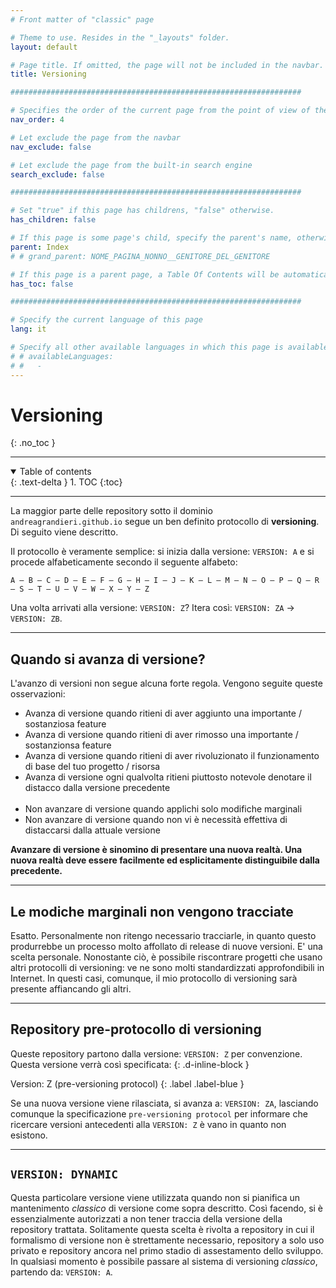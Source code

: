 ```yaml
---
# Front matter of "classic" page

# Theme to use. Resides in the "_layouts" folder.
layout: default

# Page title. If omitted, the page will not be included in the navbar.
title: Versioning

#################################################################

# Specifies the order of the current page from the point of view of the navbar. Can have repetition in the numbers, for parent-child hierarchies.
nav_order: 4

# Let exclude the page from the navbar
nav_exclude: false

# Let exclude the page from the built-in search engine
search_exclude: false

#################################################################

# Set "true" if this page has childrens, "false" otherwise.
has_children: false

# If this page is some page's child, specify the parent's name, otherwise comment out the option. If this page is some page's grandchild, specify grandparent's name, otherwise comment out the option.
parent: Index
# # grand_parent: NOME_PAGINA_NONNO__GENITORE_DEL_GENITORE

# If this page is a parent page, a Table Of Contents will be automatically generated containing all related child pages. Use the option below to disable this functionality. Should always be set to "false".
has_toc: false

#################################################################

# Specify the current language of this page
lang: it

# Specify all other available languages in which this page is available. If there's no other language in addition to "lang", comment out this option.
# # availableLanguages:
# #   - 
---
```


# Versioning
{: .no_toc }

---

<!-- Table of contents -->
<details open markdown="block">
  <summary>
    Table of contents
  </summary>
  {: .text-delta }
1. TOC
{:toc}
</details>

---

La maggior parte delle repository sotto il dominio `andreagrandieri.github.io` segue un ben definito protocollo di __versioning__. Di seguito viene descritto.

Il protocollo è veramente semplice: si inizia dalla versione: `VERSION: A` e si procede alfabeticamente secondo il seguente alfabeto:

```
A – B – C – D – E – F – G – H – I – J – K – L – M – N – O – P – Q – R – S – T – U – V – W – X – Y – Z
```

Una volta arrivati alla versione: `VERSION: Z`? Itera così: `VERSION: ZA` -> `VERSION: ZB`.

---

## Quando si avanza di versione?

L'avanzo di versioni non segue alcuna forte regola. Vengono seguite queste osservazioni:

- Avanza di versione quando ritieni di aver aggiunto una importante / sostanziosa feature
- Avanza di versione quando ritieni di aver rimosso una importante / sostanzionsa feature
- Avanza di versione quando ritieni di aver rivoluzionato il funzionamento di base del tuo progetto / risorsa
- Avanza di versione ogni qualvolta ritieni piuttosto notevole denotare il distacco dalla versione precedente
<br><br>
- Non avanzare di versione quando applichi solo modifiche marginali
- Non avanzare di versione quando non vi è necessità effettiva di distaccarsi dalla attuale versione

__Avanzare di versione è sinomino di presentare una nuova realtà. Una nuova realtà deve essere facilmente ed esplicitamente distinguibile dalla precedente.__

---

## Le modiche marginali non vengono tracciate

Esatto. Personalmente non ritengo necessario tracciarle, in quanto questo produrrebbe un processo molto affollato di release di nuove versioni. E' una scelta personale. Nonostante ciò, è possibile riscontrare progetti che usano altri protocolli di versioning: ve ne sono molti standardizzati approfondibili in Internet. In questi casi, comunque, il mio protocollo di versioning sarà presente affiancando gli altri.

---

## Repository pre-protocollo di versioning

Queste repository partono dalla versione: `VERSION: Z` per convenzione. Questa versione verrà così specificata:
{: .d-inline-block }

Version: Z (pre-versioning protocol)
{: .label .label-blue }

Se una nuova versione viene rilasciata, si avanza a: `VERSION: ZA`, lasciando comunque la specificazione `pre-versioning protocol` per informare che ricercare versioni antecedenti alla `VERSION: Z` è vano in quanto non esistono.

---

## `VERSION: DYNAMIC`

Questa particolare versione viene utilizzata quando non si pianifica un mantenimento _classico_ di versione come sopra descritto. Così facendo, si è essenzialmente autorizzati a non tener traccia della versione della repository trattata. Solitamente questa scelta è rivolta a repository in cui il formalismo di versione non è strettamente necessario, repository a solo uso privato e repository ancora nel primo stadio di assestamento dello sviluppo. In qualsiasi momento è possibile passare al sistema di versioning _classico_, partendo da: `VERSION: A`.
